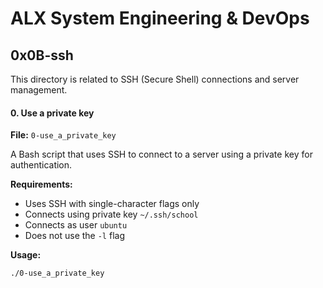 
# ALX System Engineering & DevOps

## 0x0B-ssh

This directory is related to SSH (Secure Shell) connections and server management.


#### 0. Use a private key
**File:** `0-use_a_private_key`

A Bash script that uses SSH to connect to a server using a private key for authentication.

**Requirements:**
- Uses SSH with single-character flags only
- Connects using private key `~/.ssh/school`
- Connects as user `ubuntu`
- Does not use the `-l` flag

**Usage:**
```bash
./0-use_a_private_key